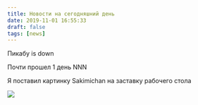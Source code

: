 ```yaml
---
title: Новости на сегодняшний день
date: 2019-11-01 16:55:33
draft: false
tags: [news]
---
```


Пикабу is down

Почти прошел 1 день NNN

Я поставил картинку Sakimichan на заставку рабочего стола

![](https://sun9-3.userapi.com/impf/c855628/v855628598/148207/GNeh20qgaTA.jpg?size=1280x876&quality=96&sign=a9bfaec3858f68fc78a5bb87e111c441&c_uniq_tag=s8Ja68Aw0mJGh0x1pIgq-xzlMs6HjPi5Kv4QpM7eRFY&type=album)
